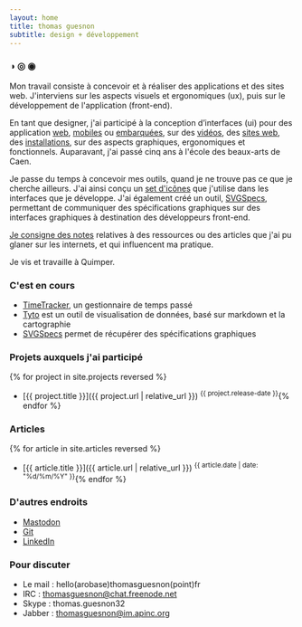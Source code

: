```yaml
---
layout: home
title: thomas guesnon
subtitle: design + développement
---
```


### ◑ ◎ ◉ ###

Mon travail consiste à concevoir et à réaliser des applications et des sites web. J'interviens sur les aspects visuels et ergonomiques (ux), puis sur le développement de l'application (front-end).

En tant que designer, j'ai participé à la conception d’interfaces (ui) pour des application [web]({{site.url}}/projects/yoodo "Yoodo pour Arkadin"), [mobiles]({{site.url}}/projects/efb "Electronic Flight bag") ou [embarquées]({{site.url}}/projects/airel "Airel"), sur des [vidéos]({{sites.url}}/projects/motion-2018 "Motion 2018"), des [sites web]({{site.url}}/projects/restlet-website "Restlet website"), des [installations]({{sites.url}}/projects/ez-go-renault "Ez Go pour Renault"), sur des aspects graphiques, ergonomiques et fonctionnels. Auparavant, j'ai passé cinq ans à l'école des beaux-arts de Caen.

Je passe du temps à concevoir mes outils, quand je ne trouve pas ce que je cherche ailleurs. J'ai ainsi conçu un [set d'icônes](http://www.thomasguesnon.fr/tools/pajeweic/) que j'utilise dans les interfaces que je développe. J'ai également créé un outil, [SVGSpecs](https://framagit.org/patjennings/svg-specifications "SVG Speccs"), permettant de communiquer des spécifications graphiques sur des interfaces graphiques à destination des développeurs front-end.

[Je consigne des notes]({{site.url}}/notes) relatives à des ressources ou des articles que j'ai pu glaner sur les internets, et qui influencent ma pratique.

Je vis et travaille à Quimper.

### C'est en cours ###

- [TimeTracker]({{site.url}}/time-tracker "Time Tracker"), un gestionnaire de temps passé
- [Tyto]({{site.url}}/tyto "Tyto") est un outil de visualisation de données, basé sur markdown et la cartographie
- [SVGSpecs]({{site.url}}/svg-specs "SVG Specs") permet de récupérer des spécifications graphiques

### Projets auxquels j'ai participé ###
{% for project in site.projects reversed %}
- [{{ project.title }}]({{ project.url | relative_url }}) <sup>{{ project.release-date }}</sup>{% endfor %}


### Articles ###
  {% for article in site.articles reversed %}
- [{{ article.title }}]({{ article.url | relative_url }}) <sup>{{ article.date | date: "%d/%m/%Y" }}</sup>{% endfor %}

### D'autres endroits ###
- [Mastodon](https://mastodon.social/@patjennings)
- [Git](https://framagit.org/patjennings)
- [LinkedIn](https://www.linkedin.com/in/thomas-guesnon/)

### Pour discuter ###

- Le mail : hello(arobase)thomasguesnon(point)fr
- IRC : thomasguesnon@chat.freenode.net
- Skype : thomas.guesnon32
- Jabber : thomasguesnon@im.apinc.org
